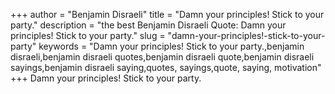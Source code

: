 +++
author = "Benjamin Disraeli"
title = "Damn your principles! Stick to your party."
description = "the best Benjamin Disraeli Quote: Damn your principles! Stick to your party."
slug = "damn-your-principles!-stick-to-your-party"
keywords = "Damn your principles! Stick to your party.,benjamin disraeli,benjamin disraeli quotes,benjamin disraeli quote,benjamin disraeli sayings,benjamin disraeli saying,quotes, sayings,quote, saying, motivation"
+++
Damn your principles! Stick to your party.
